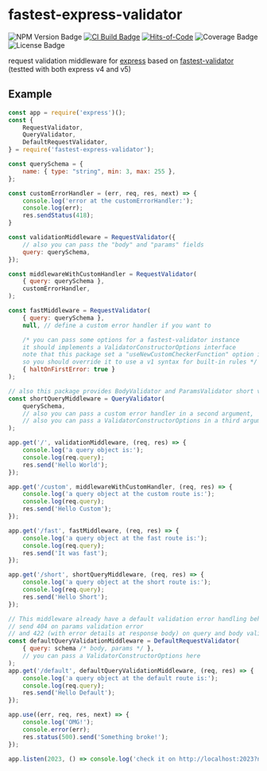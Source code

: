 # fastest-express-validator
![NPM Version Badge](https://img.shields.io/npm/v/fastest-express-validator?logo=npm)
<a href="https://github.com/muturgan/fastest-express-validator/actions/workflows/main.yml" target="_blank"><img src="https://img.shields.io/github/actions/workflow/status/muturgan/fastest-express-validator/main.yml?branch=master&logo=github" alt="CI Build Badge" /></a>
[![Hits-of-Code](https://hitsofcode.com/github/muturgan/fastest-express-validator)](https://hitsofcode.com/view/github/muturgan/fastest-express-validator)
![Coverage Badge](https://img.shields.io/endpoint?url=https://gist.githubusercontent.com/muturgan/c7b1c29d6e20c66c9c38971617b3865c/raw/fev_coverage.json)
![License Badge](https://img.shields.io/npm/l/fastest-express-validator)

request validation middleware for [express][express]
based on [fastest-validator][fastest-validator] (testted with both express v4 and v5)

[express]: https://expressjs.com
[fastest-validator]: https://github.com/icebob/fastest-validator

## Example
``` js
const app = require('express')();
const {
    RequestValidator,
    QueryValidator,
    DefaultRequestValidator,
} = require('fastest-express-validator');

const querySchema = {
    name: { type: "string", min: 3, max: 255 },
};

const customErrorHandler = (err, req, res, next) => {
    console.log('error at the customErrorHandler:');
    console.log(err);
    res.sendStatus(418);
}

const validationMiddleware = RequestValidator({
    // also you can pass the "body" and "params" fields
    query: querySchema,
});

const middlewareWithCustomHandler = RequestValidator(
    { query: querySchema },
    customErrorHandler,
);

const fastMiddleware = RequestValidator(
    { query: querySchema },
    null, // define a custom error handler if you want to

    /* you can pass some options for a fastest-validator instance
    it should implements a ValidatorConstructorOptions interface
    note that this package set a "useNewCustomCheckerFunction" option in true by default
    so you should override it to use a v1 syntax for built-in rules */
    { haltOnFirstError: true }
);

// also this package provides BodyValidator and ParamsValidator short validators
const shortQueryMiddleware = QueryValidator(
    querySchema,
    // also you can pass a custom error handler in a second argument,
    // also you can pass a ValidatorConstructorOptions in a third argument
);

app.get('/', validationMiddleware, (req, res) => {
    console.log('a query object is:');
    console.log(req.query);
    res.send('Hello World');
});

app.get('/custom', middlewareWithCustomHandler, (req, res) => {
    console.log('a query object at the custom route is:');
    console.log(req.query);
    res.send('Hello Custom');
});

app.get('/fast', fastMiddleware, (req, res) => {
    console.log('a query object at the fast route is:');
    console.log(req.query);
    res.send('It was fast');
});

app.get('/short', shortQueryMiddleware, (req, res) => {
    console.log('a query object at the short route is:');
    console.log(req.query);
    res.send('Hello Short');
});

// This middleware already have a default validation error handling behaviour -
// send 404 on params validation error
// and 422 (with error details at response body) on query and body validation error.
const defaultQueryValidationMiddleware = DefaultRequestValidator(
    { query: schema /* body, params */ },
    // you can pass a ValidatorConstructorOptions here
);
app.get('/default', defaultQueryValidationMiddleware, (req, res) => {
    console.log('a query object at the default route is:');
    console.log(req.query);
    res.send('Hello Default');
});

app.use((err, req, res, next) => {
    console.log('OMG!');
    console.error(err);
    res.status(500).send('Something broke!');
});

app.listen(2023, () => console.log('check it on http://localhost:2023?name=one'));
```
